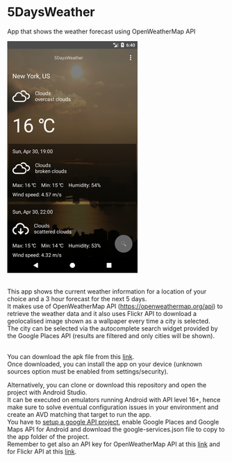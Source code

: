 # 5DaysWeather
App that shows the weather forecast using OpenWeatherMap API

<img src="https://raw.githubusercontent.com/antoninovitale/5DaysWeather/master/artwork/screenshot.png" width="300" height="533">

<br>This app shows the current weather information for a location of your choice and a 3 hour forecast for the next 5 days.<br>
It makes use of OpenWeatherMap API (https://openweathermap.org/api) to retrieve the weather data and it also uses Flickr API to download a geolocalised image shown as a wallpaper every time a city is selected.<br>
The city can be selected via the autocomplete search widget provided by the Google Places API (results are filtered and only cities will be shown).<br><br>

You can download the apk file from this <a href="https://github.com/antoninovitale/5DaysWeather/raw/master/fivedaysweather-app-release.apk">link</a>.<br>
Once downloaded, you can install the app on your device (unknown sources option must be enabled from settings/security).<br>

Alternatively, you can clone or download this repository and open the project with Android Studio.<br>
It can be executed on emulators running Android with API level 16+, hence make sure to solve eventual configuration issues in your environment and create an AVD matching that target to run the app.
<br>You have to <a href="https://console.developers.google.com/">setup a google API project<a/>, enable Google Places and Google Maps API for Android and download the google-services.json file to copy to the app folder of the project.
<br>Remember to get also an API key for OpenWeatherMap API at this <a href="http://openweathermap.org/appid">link</a> and for Flickr API at this <a href="https://www.flickr.com/services/apps/create/apply/">link</a>.
